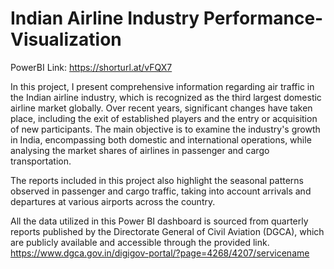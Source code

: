 # Indian Airline Industry Performance-Visualization
PowerBI Link:  https://shorturl.at/vFQX7

In this project, I present comprehensive information regarding air traffic in the Indian airline industry, which is recognized as the third largest domestic airline market globally. Over recent years, significant changes have taken place, including the exit of established players and the entry or acquisition of new participants. The main objective is to examine the industry's growth in India, encompassing both domestic and international operations, while analysing the market shares of airlines in passenger and cargo transportation.

The reports included in this project also highlight the seasonal patterns observed in passenger and cargo traffic, taking into account arrivals and departures at various airports across the country.

All the data utilized in this Power BI dashboard is sourced from quarterly reports published by the Directorate General of Civil Aviation (DGCA), which are publicly available and accessible through the provided link.
https://www.dgca.gov.in/digigov-portal/?page=4268/4207/servicename
